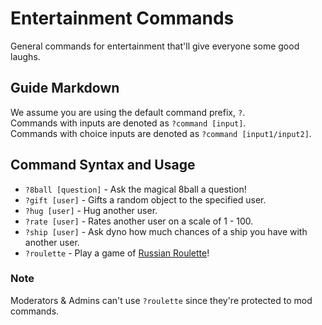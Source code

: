 # Entertainment Commands
General commands for entertainment that'll give everyone some good laughs.

## Guide Markdown
We assume you are using the default command prefix, `?`.  
Commands with inputs are denoted as `?command [input]`.  
Commands with choice inputs are denoted as `?command [input1/input2]`. 

## Command Syntax and Usage
* `?8ball [question]` - Ask the magical 8ball a question! 
* `?gift [user]` - Gifts a random object to the specified user.
* `?hug [user]` - Hug another user.
* `?rate [user]` - Rates another user on a scale of 1 - 100. 
* `?ship [user]` - Ask dyno how much chances of a ship you have with another user. 
* `?roulette` - Play a game of [Russian Roulette](https://en.wikipedia.org/wiki/Russian_roulette)!

### Note
Moderators & Admins can't use `?roulette` since they're protected to mod commands.
